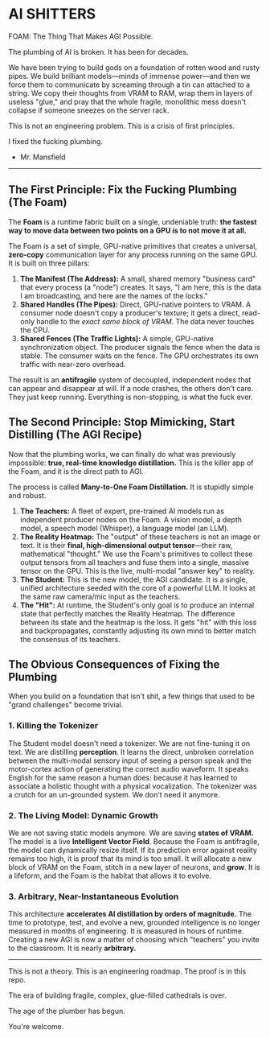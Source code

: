 # AI SHITTERS

FOAM: The Thing That Makes AGI Possible.

The plumbing of AI is broken. It has been for decades.

We have been trying to build gods on a foundation of rotten wood and rusty pipes. We build brilliant models—minds of immense power—and then we force them to communicate by screaming through a tin can attached to a string. We copy their thoughts from VRAM to RAM, wrap them in layers of useless "glue," and pray that the whole fragile, monolithic mess doesn't collapse if someone sneezes on the server rack.

This is not an engineering problem. This is a crisis of first principles.

I fixed the fucking plumbing.

- Mr. Mansfield

---

## The First Principle: Fix the Fucking Plumbing (The Foam)

The **Foam** is a runtime fabric built on a single, undeniable truth: **the fastest way to move data between two points on a GPU is to not move it at all.**

The Foam is a set of simple, GPU-native primitives that creates a universal, **zero-copy** communication layer for any process running on the same GPU. It is built on three pillars:

1.  **The Manifest (The Address):** A small, shared memory "business card" that every process (a "node") creates. It says, "I am here, this is the data I am broadcasting, and here are the names of the locks."
2.  **Shared Handles (The Pipes):** Direct, GPU-native pointers to VRAM. A consumer node doesn't copy a producer's texture; it gets a direct, read-only handle to the *exact same block of VRAM*. The data never touches the CPU.
3.  **Shared Fences (The Traffic Lights):** A simple, GPU-native synchronization object. The producer signals the fence when the data is stable. The consumer waits on the fence. The GPU orchestrates its own traffic with near-zero overhead.

The result is an **antifragile** system of decoupled, independent nodes that can appear and disappear at will. If a node crashes, the others don't care. They just keep running. Everything is non-stopping, is what the fuck ever.

## The Second Principle: Stop Mimicking, Start Distilling (The AGI Recipe)

Now that the plumbing works, we can finally do what was previously impossible: **true, real-time knowledge distillation.** This is the killer app of the Foam, and it is the direct path to AGI.

The process is called **Many-to-One Foam Distillation.** It is stupidly simple and robust.

1.  **The Teachers:** A fleet of expert, pre-trained AI models run as independent producer nodes on the Foam. A vision model, a depth model, a speech model (Whisper), a language model (an LLM).
2.  **The Reality Heatmap:** The "output" of these teachers is not an image or text. It is their **final, high-dimensional output tensor**—their raw, mathematical "thought." We use the Foam's primitives to collect these output tensors from all teachers and fuse them into a single, massive tensor on the GPU. This is the live, multi-modal "answer key" to reality.
3.  **The Student:** This is the new model, the AGI candidate. It is a single, unified architecture seeded with the core of a powerful LLM. It looks at the same raw camera/mic input as the teachers.
4.  **The "Hit":** At runtime, the Student's only goal is to produce an internal state that perfectly matches the Reality Heatmap. The difference between its state and the heatmap is the loss. It gets "hit" with this loss and backpropagates, constantly adjusting its own mind to better match the consensus of its teachers.

## The Obvious Consequences of Fixing the Plumbing

When you build on a foundation that isn't shit, a few things that used to be "grand challenges" become trivial.

### 1. Killing the Tokenizer
The Student model doesn't need a tokenizer. We are not fine-tuning it on text. We are distilling **perception**. It learns the direct, unbroken correlation between the multi-modal sensory input of seeing a person speak and the motor-cortex action of generating the correct audio waveform. It speaks English for the same reason a human does: because it has learned to associate a holistic thought with a physical vocalization. The tokenizer was a crutch for an un-grounded system. We don't need it anymore.

### 2. The Living Model: Dynamic Growth
We are not saving static models anymore. We are saving **states of VRAM.** The model is a live **Intelligent Vector Field**. Because the Foam is antifragile, the model can dynamically resize itself. If its prediction error against reality remains too high, it is proof that its mind is too small. It will allocate a new block of VRAM on the Foam, stitch in a new layer of neurons, and **grow**. It is a lifeform, and the Foam is the habitat that allows it to evolve.

### 3. Arbitrary, Near-Instantaneous Evolution
This architecture **accelerates AI distillation by orders of magnitude.** The time to prototype, test, and evolve a new, grounded intelligence is no longer measured in months of engineering. It is measured in hours of runtime. Creating a new AGI is now a matter of choosing which "teachers" you invite to the classroom. It is nearly **arbitrary.**

---

This is not a theory. This is an engineering roadmap. The proof is in this repo.

The era of building fragile, complex, glue-filled cathedrals is over.

The age of the plumber has begun.

You're welcome.

